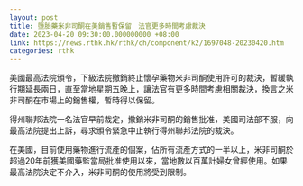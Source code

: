 ```yaml
---
layout: post
title: 墮胎藥米非司酮在美銷售暫保留　法官更多時間考慮裁決
date: 2023-04-20 09:30:00.000000000 +08:00
link: https://news.rthk.hk/rthk/ch/component/k2/1697048-20230420.htm
categories: rthk
---
```


美國最高法院頒令，下級法院撤銷終止懷孕藥物米非司酮使用許可的裁決，暫緩執行期延長兩日，直至當地星期五晚上，讓法官有更多時間考慮相關裁決，換言之米非司酮在市場上的銷售權，暫時得以保留。

得州聯邦法院一名法官早前裁定，撤銷米非司酮的銷售批准，美國司法部不服，向最高法院提出上訴，尋求頒令緊急中止執行得州聯邦法院的裁決。

在美國，目前使用藥物進行流產的個案，佔所有流產方式的一半以上，米非司酮於超過20年前獲美國藥監當局批准使用以來，當地數以百萬計婦女曾經使用。如果最高法院決定不介入，米非司酮的使用將受到限制。
